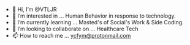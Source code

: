 - 👋 Hi, I’m @VTLJR
- 👀 I’m interested in ... Human Behavior in response to technology.
- 🌱 I’m currently learning ... Masted's of Social's Work & Side Coding.
- 💞️ I’m looking to collaborate on ... Healthcare Tech
- 📫 How to reach me ... ycfym@protonmail.com

<!---
VTLJR/VTLJR is a ✨ special ✨ repository because its `README.md` (this file) appears on your GitHub profile.
You can click the Preview link to take a look at your changes.
--->
